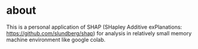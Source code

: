 # about
This is a personal application of SHAP (SHapley Additive exPlanations: https://github.com/slundberg/shap) for analysis in relatively small memory machine environment like google colab.
